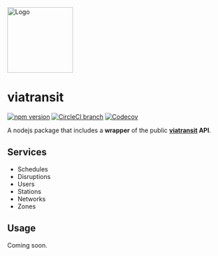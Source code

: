 <img src="https://i.goopics.net/Nxagy.jpg" alt="Logo" width="150px"/>

# viatransit

[![npm version](https://badge.fury.io/js/viatransit.svg)](https://www.npmjs.com/package/viatransit)
[![CircleCI branch](https://img.shields.io/circleci/project/github/Slaymd/viatransit-SDK/master.svg?style=flat)](https://circleci.com/gh/Slaymd/viatransit-SDK)
[![Codecov](https://img.shields.io/codecov/c/github/Slaymd/viatransit-SDK.svg)](https://codecov.io/gh/Slaymd/viatransit-SDK)

A nodejs package that includes a **wrapper** of the public **[viatransit](https://viatransit.fr) API**.

## Services

* Schedules
* Disruptions
* Users
* Stations
* Networks
* Zones
## Usage

Coming soon.